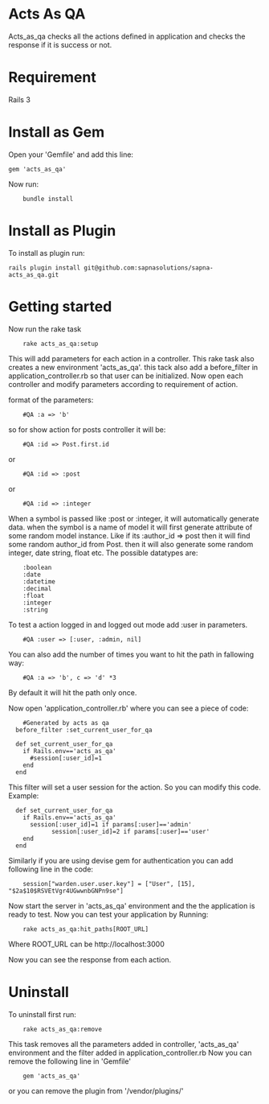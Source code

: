Acts As QA
==========

Acts_as_qa checks all the actions defined in application and checks the response if it is success or not.

Requirement
============

Rails 3

Install as Gem
==============

Open your 'Gemfile' and add this line:

    gem 'acts_as_qa'

Now run:
	
		bundle install


Install as Plugin
=================

To install as plugin run:
	
	rails plugin install git@github.com:sapnasolutions/sapna-acts_as_qa.git
		
Getting started
===============

Now run the rake task

		rake acts_as_qa:setup
	
This will add parameters for each action in a controller. This rake task also creates a new environment 'acts_as_qa'. this tack also add a before_filter in application_controller.rb so that user can be initialized. Now open each controller and modify parameters according to requirement of action.

format of the parameters:

		#QA :a => 'b'
		
so for show action for posts controller it will be:

		#QA :id => Post.first.id 
		
or

		#QA :id => :post
		
or 
		
		#QA :id => :integer
		
When a symbol is passed like :post or :integer, it will automatically generate data. when the symbol is a name of model it will first generate attribute of some random model instance. Like if its :author_id => post then it will find some random author_id from Post. then it will also generate some random integer, date string, float etc. The possible datatypes are:

		:boolean
		:date
		:datetime
		:decimal
		:float
		:integer
		:string

To test a action logged in and logged out mode add :user in parameters.

		#QA :user => [:user, :admin, nil]
		
You can also add the number of times you want to hit the path in fallowing way:

		#QA :a => 'b', c => 'd' *3
		
By default it will hit the path only once.
		
Now open 'application_controller.rb' where you can see a piece of code:

		#Generated by acts as qa
	  before_filter :set_current_user_for_qa

	  def set_current_user_for_qa
	    if Rails.env=='acts_as_qa'
	      #session[:user_id]=1
	    end
	  end
	
This filter will set a user session for the action. So you can modify this code. Example:		

	  def set_current_user_for_qa
	    if Rails.env=='acts_as_qa'
	      session[:user_id]=1 if params[:user]=='admin'
				session[:user_id]=2 if params[:user]=='user'
	    end
	  end


Similarly if you are using devise gem for authentication you can add following line in the code:

		session["warden.user.user.key"] = ["User", [15], "$2a$10$RSVEtVgr4UGwwnbGNPn9se"]

Now start the server in 'acts_as_qa' environment and the the application is ready to test. Now you can test your application by Running:

		rake acts_as_qa:hit_paths[ROOT_URL]
		
Where ROOT_URL can be http://localhost:3000
		
Now you can see the response from each action.

Uninstall
===========

To uninstall first run:

		rake acts_as_qa:remove
		
This task removes all the parameters added in controller, 'acts_as_qa' environment and the filter added in application_controller.rb
Now you can remove the following line in 'Gemfile'

		gem 'acts_as_qa'
		
or you can remove the plugin from '/vendor/plugins/'
